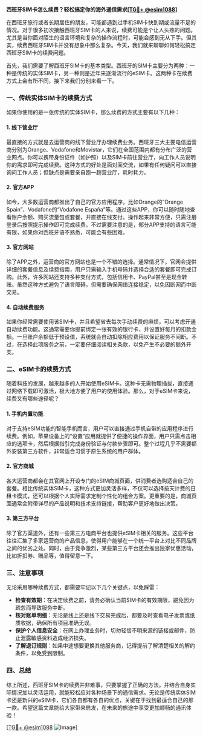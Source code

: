 **西班牙SIM卡怎么续费？轻松搞定你的海外通信需求[[TG💪+ @esim1088](https://t.me/s/esim1088)]**

在西班牙旅行或者长期居住的朋友，可能都遇到过手机SIM卡快到期或流量不足的情况。对于很多初次接触西班牙SIM卡的人来说，续费可能是个让人头疼的问题。尤其是当你面对陌生的语言环境和复杂的操作流程时，可能会感到无从下手。但其实，续费西班牙SIM卡并没有想象中那么复杂。今天，我们就来聊聊如何轻松搞定西班牙SIM卡的续费问题。

首先，我们需要了解西班牙SIM卡的基本类型。西班牙的SIM卡主要分为两种：一种是传统的实体SIM卡，另一种则是近年来逐渐流行的eSIM卡。这两种卡在续费方式上会有所不同，接下来我们分别来看一下。

### **一、传统实体SIM卡的续费方式**

如果你使用的是一张传统的实体SIM卡，那么续费的方式主要有以下几种：

#### **1. 线下营业厅**
最直接的方式就是去运营商的线下营业厅办理续费业务。西班牙三大主要电信运营商分别为Orange、Vodafone和Movistar，它们在全国范围内都有分布广泛的营业网点。你可以携带身份证件（如护照）以及SIM卡前往营业厅，向工作人员说明你的需求即可完成续费。这种方式的好处是面对面交流，如果有任何疑问可以直接询问工作人员；但缺点是需要亲自跑一趟营业厅，耗时耗力。

#### **2. 官方APP**
如今，大多数运营商都推出了自己的官方应用程序，比如Orange的“Orange Spain”、Vodafone的“Vodafone España”等。通过这些APP，你可以随时随地查看账户余额、购买流量包或套餐，并直接在线支付。操作起来非常方便，只需注册登录后按照提示操作即可完成续费。不过需要注意的是，部分APP支持的语言可能有限，如果你对西班牙语不熟悉，可能会有些困难。

#### **3. 官方网站**
除了APP之外，运营商的官方网站也是一个不错的选择。通常情况下，官网会提供详细的套餐信息及续费指南，用户只需输入手机号码并选择合适的套餐即可完成订购。此外，许多网站还支持多种支付方式，包括信用卡、PayPal甚至是现金转账。虽然这种方式避免了语言障碍，但需要确保网络连接稳定，以免因断网而中断交易。

#### **4. 自动续费服务**
如果你经常需要使用该SIM卡，并且希望省去每次手动续费的麻烦，可以考虑开通自动续费功能。这通常需要你提前绑定一张有效的银行卡，并设置好每月的扣款金额。一旦账户余额低于预设值，系统就会自动扣除相应费用以保证服务不间断。不过，在选择此项服务之前，一定要仔细阅读相关条款，以免产生不必要的额外开支。

### **二、eSIM卡的续费方式**

随着科技的发展，越来越多的人开始使用eSIM卡。这种卡无需物理插拔，直接通过网络下载即可激活，极大地方便了用户的使用体验。那么，对于eSIM卡来说，续费又有哪些途径呢？

#### **1. 手机内置功能**
对于支持eSIM功能的智能手机而言，用户可以直接通过手机自带的应用程序进行续费。例如，苹果设备上的“设置”应用就提供了便捷的操作界面，用户只需点击相应的选项卡，然后根据指引完成身份验证与付款步骤即可。整个过程几乎不需要额外安装第三方软件，非常适合习惯于原生系统的用户群体。

#### **2. 官方商城**
各大运营商都会在其官网上开设专门的eSIM商城页面，供消费者选购适合自己的套餐。相比传统实体SIM卡，这种方式更加灵活多样，不仅可以选择按天计费的日租卡模式，还可以根据个人实际需求定制个性化的组合方案。更重要的是，商城页面通常会附带详尽的产品说明和技术支持链接，帮助客户更好地做出决策。

#### **3. 第三方平台**
除了官方渠道外，还有一些第三方电商平台也提供eSIM卡相关的服务。这些平台往往汇集了多家运营商的产品信息，使得用户能够在一个统一平台上对比不同品牌之间的优劣之处。同时，由于竞争激烈，某些第三方平台还会推出独家优惠活动，比如折扣券、赠品等，值得留意一下。

### **三、注意事项**

无论采用哪种续费方式，都需要牢记以下几个关键点，以免踩雷：

- **检查有效期**：在决定续费之前，请务必确认当前SIM卡的有效期限，避免因为疏忽而导致服务中断。
- **核对账单明细**：无论是线上还是线下交易完成后，都要及时查看电子发票或纸质收据，确保所有项目准确无误。
- **保护个人信息安全**：在网上办理业务时，切勿轻信不明来源的链接或邮件，防止泄露敏感资料造成经济损失。
- **了解退订规则**：如果中途想要更换其他服务商，记得提前了解清楚相关的解约条件，以免受到限制。

### **四、总结**

综上所述，西班牙SIM卡的续费并非难事，只要掌握了正确的方法，并结合自身实际情况加以灵活运用，就能轻松应对各种场景下的通信需求。无论是传统实体SIM卡还是新兴的eSIM卡，它们各自都有各自的优点，关键在于找到最适合自己的那一款。希望这篇文章能给大家带来启发，在未来的旅途中享受更加顺畅的通讯体验！

[[TG💪+ @esim1088](https://t.me/s/esim1088) ![Image](https://i.postimg.cc/4NQfJmqS/Snipaste-2025-05-13-00-14-12.png)]